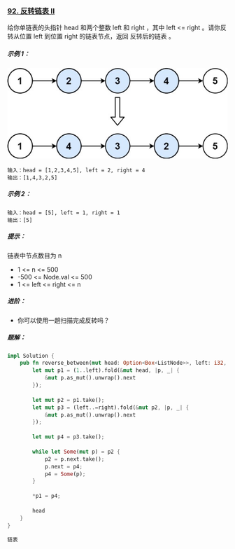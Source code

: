 ### [92. 反转链表 II](https://leetcode.cn/problems/reverse-linked-list-ii/)

给你单链表的头指针 head 和两个整数 left 和 right ，其中 left <= right 。请你反转从位置 left 到位置 right 的链表节点，返回 反转后的链表 。


##### 示例 1：
![img.png](img.png)
```
输入：head = [1,2,3,4,5], left = 2, right = 4
输出：[1,4,3,2,5]
```

##### 示例 2：
```
输入：head = [5], left = 1, right = 1
输出：[5]
```

##### 提示：

链表中节点数目为 n
- 1 <= n <= 500
- -500 <= Node.val <= 500
- 1 <= left <= right <= n


##### 进阶： 
- 你可以使用一趟扫描完成反转吗？

##### 题解：
```rust
impl Solution {
    pub fn reverse_between(mut head: Option<Box<ListNode>>, left: i32, right: i32) -> Option<Box<ListNode>> {
        let mut p1 = (1..left).fold(&mut head, |p, _| {
            &mut p.as_mut().unwrap().next
        });

        let mut p2 = p1.take();
        let mut p3 = (left..=right).fold(&mut p2, |p, _| {
            &mut p.as_mut().unwrap().next
        });

        let mut p4 = p3.take();

        while let Some(mut p) = p2 {
            p2 = p.next.take();
            p.next = p4;
            p4 = Some(p);
        }

        *p1 = p4;

        head
    }
}
```

`链表`
